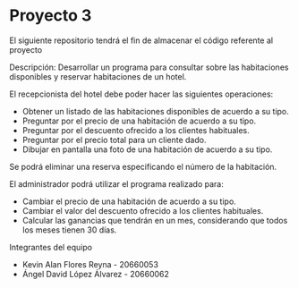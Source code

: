 # Proyecto 3
El siguiente repositorio tendrá el fin de almacenar el código referente al proyecto

Descripción:
Desarrollar un programa para consultar sobre las habitaciones disponibles y reservar habitaciones de un hotel.

El recepcionista del hotel debe poder hacer las siguientes operaciones:
- Obtener un listado de las habitaciones disponibles de acuerdo a su tipo.
- Preguntar por el precio de una habitación de acuerdo a su tipo.
- Preguntar por el descuento ofrecido a los clientes habituales.
- Preguntar por el precio total para un cliente dado.
- Dibujar en pantalla una foto de una habitación de acuerdo a su tipo.

Se podrá eliminar una reserva especificando el número de la habitación.

El administrador podrá utilizar el programa realizado para:
- Cambiar el precio de una habitación de acuerdo a su tipo.
- Cambiar el valor del descuento ofrecido a los clientes habituales.
- Calcular las ganancias que tendrán en un mes, considerando que todos los meses tienen 30 días.

Integrantes del equipo
- Kevin Alan Flores Reyna - 20660053
- Ángel David López Álvarez - 20660062

